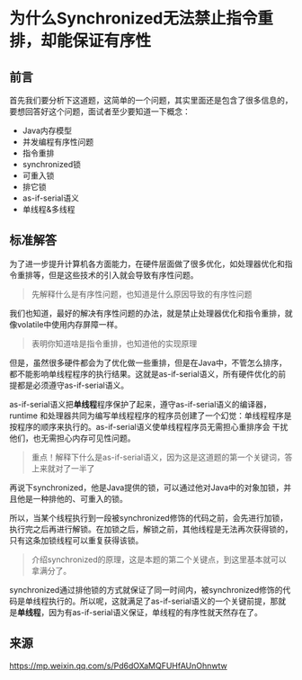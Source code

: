 # 为什么Synchronized无法禁止指令重排，却能保证有序性

## 前言

首先我们要分析下这道题，这简单的一个问题，其实里面还是包含了很多信息的，要想回答好这个问题，面试者至少要知道一下概念：

- Java内存模型
- 并发编程有序性问题
- 指令重排
- synchronized锁
- 可重入锁
- 排它锁
- as-if-serial语义
- 单线程&多线程

## 标准解答

为了进一步提升计算机各方面能力，在硬件层面做了很多优化，如处理器优化和指令重排等，但是这些技术的引入就会导致有序性问题。

> 先解释什么是有序性问题，也知道是什么原因导致的有序性问题

我们也知道，最好的解决有序性问题的办法，就是禁止处理器优化和指令重排，就像volatile中使用内存屏障一样。

>表明你知道啥是指令重排，也知道他的实现原理

但是，虽然很多硬件都会为了优化做一些重排，但是在Java中，不管怎么排序，都不能影响单线程程序的执行结果。这就是as-if-serial语义，所有硬件优化的前提都是必须遵守as-if-serial语义。

as-if-serial语义把**单线程**程序保护了起来，遵守as-if-serial语义的编译器，runtime 和处理器共同为编写单线程程序的程序员创建了一个幻觉：单线程程序是按程序的顺序来执行的。as-if-serial语义使单线程程序员无需担心重排序会 干扰他们，也无需担心内存可见性问题。

> 重点！解释下什么是as-if-serial语义，因为这是这道题的第一个关键词，答上来就对了一半了

再说下synchronized，他是Java提供的锁，可以通过他对Java中的对象加锁，并且他是一种排他的、可重入的锁。

所以，当某个线程执行到一段被synchronized修饰的代码之前，会先进行加锁，执行完之后再进行解锁。在加锁之后，解锁之前，其他线程是无法再次获得锁的，只有这条加锁线程可以重复获得该锁。

> 介绍synchronized的原理，这是本题的第二个关键点，到这里基本就可以拿满分了。

synchronized通过排他锁的方式就保证了同一时间内，被synchronized修饰的代码是单线程执行的。所以呢，这就满足了as-if-serial语义的一个关键前提，那就是**单线程**，因为有as-if-serial语义保证，单线程的有序性就天然存在了。

## 来源

https://mp.weixin.qq.com/s/Pd6dOXaMQFUHfAUnOhnwtw